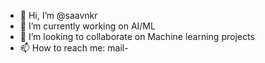 - 👋 Hi, I’m @saavnkr
- 🌱 I’m currently working on AI/ML
- 💞️ I’m looking to collaborate on Machine learning projects
- 📫 How to reach me: mail- 

<!---
saavnkr/saavnkr is a ✨ special ✨ repository because its `README.md` (this file) appears on your GitHub profile.
You can click the Preview link to take a look at your changes.
--->
